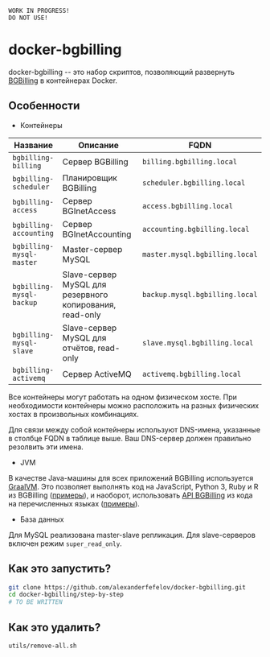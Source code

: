     WORK IN PROGRESS!
    DO NOT USE!

# docker-bgbilling

docker-bgbilling -- это набор скриптов, позволяющий развернуть [BGBilling](https://bgbilling.ru/) в контейнерах Docker.

## Особенности

* Контейнеры

| Название | Описание | FQDN
| -------- | -------- | ----
| `bgbilling-billing`      | Сервер BGBilling | `billing.bgbilling.local`
| `bgbilling-scheduler`    | Планировщик BGBilling | `scheduler.bgbilling.local`
| `bgbilling-access`       | Сервер BGInetAccess | `access.bgbilling.local`
| `bgbilling-accounting`   | Сервер BGInetAccounting | `accounting.bgbilling.local`
| `bgbilling-mysql-master` | Master-сервер MySQL | `master.mysql.bgbilling.local` 
| `bgbilling-mysql-backup` | Slave-сервер MySQL для резервного копирования, read-only | `backup.mysql.bgbilling.local`
| `bgbilling-mysql-slave`  | Slave-сервер MySQL для отчётов, read-only | `slave.mysql.bgbilling.local`
| `bgbilling-activemq`     | Сервер ActiveMQ | `activemq.bgbilling.local`

Все контейнеры могут работать на одном физическом хосте. При необходимости контейнеры можно расположить
на разных физических хостах в произвольных комбинациях.

Для связи между собой контейнеры используют DNS-имена, указанные в столбце FQDN в таблице выше. Ваш DNS-сервер должен
правильно резолвить эти имена.


* JVM

В качестве Java-машины для всех приложений BGBilling используется [GraalVM](https://www.graalvm.org/). Это позволяет
выполнять код на JavaScript, Python 3, Ruby и R из BGBilling ([примеры](dyn/container/dyn/demo/)), и наоборот, использовать [API BGBilling](https://bgbilling.ru/v7.1/javadoc/index.html)
из кода на перечисленных языках ([примеры](dyn/container/polyglot/demo/)).

* База данных

Для MySQL реализована master-slave репликация. Для slave-серверов включен режим `super_read_only`.

## Как это запустить?

```bash
git clone https://github.com/alexanderfefelov/docker-bgbilling.git
cd docker-bgbilling/step-by-step
# TO BE WRITTEN

```

## Как это удалить?

```bash
utils/remove-all.sh
```
